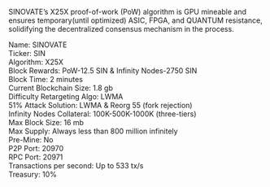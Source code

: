 SINOVATE’s X25X proof-of-work (PoW) algorithm is GPU mineable and ensures temporary(until optimized) ASIC, FPGA, and QUANTUM resistance, solidifying the decentralized consensus mechanism in the process.

Name: SINOVATE  
Ticker: SIN  
Algorithm: X25X  
Block Rewards: PoW-12.5 SIN & Infinity Nodes-2750 SIN  
Block Time: 2 minutes  
Current Blockchain Size: 1.8 gb  
Difficulty Retargeting Algo: LWMA  
51% Attack Solution: LWMA & Reorg 55 (fork rejection)  
Infinity Nodes Collateral: 100K-500K-1000K (three-tiers)  
Max Block Size: 16 mb  
Max Supply: Always less than 800 million infinitely  
Pre-Mine: No  
P2P Port: 20970  
RPC Port: 20971  
Transactions per second: Up to 533 tx/s  
Treasury: 10%
